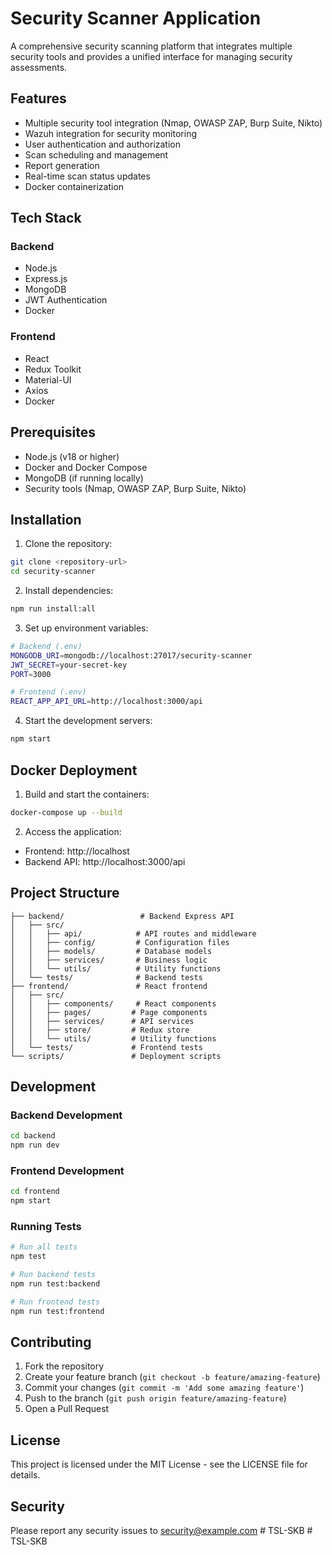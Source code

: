 # Security Scanner Application

A comprehensive security scanning platform that integrates multiple security tools and provides a unified interface for managing security assessments.

## Features

- Multiple security tool integration (Nmap, OWASP ZAP, Burp Suite, Nikto)
- Wazuh integration for security monitoring
- User authentication and authorization
- Scan scheduling and management
- Report generation
- Real-time scan status updates
- Docker containerization

## Tech Stack

### Backend
- Node.js
- Express.js
- MongoDB
- JWT Authentication
- Docker

### Frontend
- React
- Redux Toolkit
- Material-UI
- Axios
- Docker

## Prerequisites

- Node.js (v18 or higher)
- Docker and Docker Compose
- MongoDB (if running locally)
- Security tools (Nmap, OWASP ZAP, Burp Suite, Nikto)

## Installation

1. Clone the repository:
```bash
git clone <repository-url>
cd security-scanner
```

2. Install dependencies:
```bash
npm run install:all
```

3. Set up environment variables:
```bash
# Backend (.env)
MONGODB_URI=mongodb://localhost:27017/security-scanner
JWT_SECRET=your-secret-key
PORT=3000

# Frontend (.env)
REACT_APP_API_URL=http://localhost:3000/api
```

4. Start the development servers:
```bash
npm start
```

## Docker Deployment

1. Build and start the containers:
```bash
docker-compose up --build
```

2. Access the application:
- Frontend: http://localhost
- Backend API: http://localhost:3000/api

## Project Structure

```
├── backend/                 # Backend Express API
│   ├── src/
│   │   ├── api/            # API routes and middleware
│   │   ├── config/         # Configuration files
│   │   ├── models/         # Database models
│   │   ├── services/       # Business logic
│   │   └── utils/          # Utility functions
│   └── tests/              # Backend tests
├── frontend/               # React frontend
│   ├── src/
│   │   ├── components/     # React components
│   │   ├── pages/         # Page components
│   │   ├── services/      # API services
│   │   ├── store/         # Redux store
│   │   └── utils/         # Utility functions
│   └── tests/             # Frontend tests
└── scripts/               # Deployment scripts
```

## Development

### Backend Development
```bash
cd backend
npm run dev
```

### Frontend Development
```bash
cd frontend
npm start
```

### Running Tests
```bash
# Run all tests
npm test

# Run backend tests
npm run test:backend

# Run frontend tests
npm run test:frontend
```

## Contributing

1. Fork the repository
2. Create your feature branch (`git checkout -b feature/amazing-feature`)
3. Commit your changes (`git commit -m 'Add some amazing feature'`)
4. Push to the branch (`git push origin feature/amazing-feature`)
5. Open a Pull Request

## License

This project is licensed under the MIT License - see the LICENSE file for details.

## Security

Please report any security issues to security@example.com #   T S L - S K B  
 #   T S L - S K B  
 